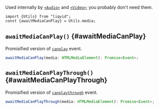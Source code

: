 Used internally by [`<Audio>`](../Audio.md) and [`<Video>`](../Video.md); you probably don't need them.

```tsx
import {Utils} from "liqvid";
const {awaitMediaCanPlay} = Utils.media;
```

## `awaitMediaCanPlay()` {#awaitMediaCanPlay}

Promisified version of [`canplay`](https://developer.mozilla.org/en-US/docs/Web/API/HTMLMediaElement/canplay_event) event.

```ts
awaitMediaCanPlay(media: HTMLMediaElement): Promise<Event>;
```

## `awaitMediaCanPlayThrough()` {#awaitMediaCanPlayThrough}

Promisified version of [`canplaythrough`](https://developer.mozilla.org/en-US/docs/Web/API/HTMLMediaElement/canplaythrough_event) event.
```ts
awaitMediaCanPlayThrough(media: HTMLMediaElement): Promise<Event>;
```
